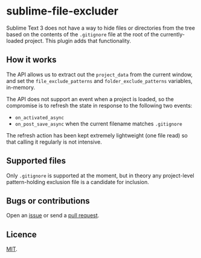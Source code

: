 # sublime-file-excluder

Sublime Text 3 does not have a way to hide files or directories from the tree based on the contents of the `.gitignore` file at the root of the currently-loaded project. This plugin adds that functionality.

## How it works

The API allows us to extract out the `project_data` from the current window, and set the `file_exclude_patterns` and `folder_exclude_patterns` variables, in-memory.

The API does not support an event when a project is loaded, so the compromise is to refresh the state in response to the following two events:

- `on_activated_async`
- `on_post_save_async` when the current filename matches `.gitignore`

The refresh action has been kept extremely lightweight (one file read) so that calling it regularly is not intensive.

## Supported files

Only `.gitignore` is supported at the moment, but in theory any project-level pattern-holding exclusion file is a candidate for inclusion.

## Bugs or contributions

Open an [issue](http://github.com/crdx/sublime-file-excluder/issues) or send a [pull request](http://github.com/crdx/sublime-file-excluder/pulls).

## Licence

[MIT](LICENCE.md).
